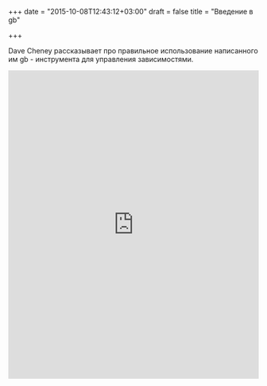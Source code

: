 +++
date = "2015-10-08T12:43:12+03:00"
draft = false
title = "Введение в gb"

+++

<p>Dave Cheney рассказывает про правильное использование написанного им gb - инструмента для управления зависимостями.</p>
 <iframe width="100%" height="620" src="https://www.youtube.com/embed/gGXc_tU-AsU" frameborder="0" allowfullscreen></iframe>